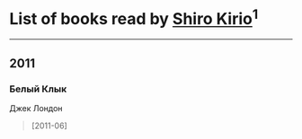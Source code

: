 # List of books read by [Shiro Kirio](https://plus.google.com/118269612928760236690)<sup>1</sup>
---

## 2011

### Белый Клык
Джек Лондон
> [2011-06] 



